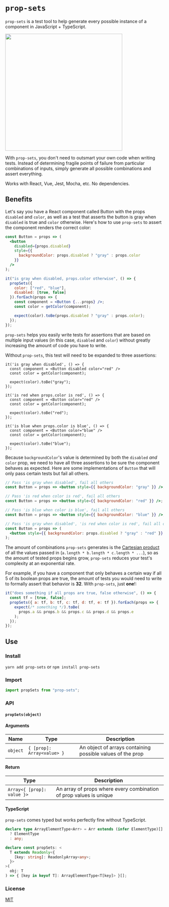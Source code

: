 # `prop-sets`

`prop-sets` is a test tool to help generate every possible instance of a component in JavaScript + TypeScript.

<img src="https://user-images.githubusercontent.com/4934193/54797280-b61c3380-4c10-11e9-81ff-1b76be3cb8ea.png" width="372" />

With `prop-sets`, you don't need to outsmart your own code when writing tests. Instead of determining fragile points of failure from particular combinations of inputs, simply generate all possible combinations and assert everything.

Works with React, Vue, Jest, Mocha, etc. No dependencies.

## Benefits

Let's say you have a React component called Button with the props `disabled` and `color`, as well as a test that asserts the button is gray when `disabled` is true and `color` otherwise. Here's how to use `prop-sets` to assert the component renders the correct color:

```jsx
const Button = props => (
  <button
    disabled={props.disabled}
    style={{
      backgroundColor: props.disabled ? "gray" : props.color
    }}
  />
);

it("is gray when disabled, props.color otherwise", () => {
  propSets({
    color: ["red", "blue"],
    disabled: [true, false]
  }).forEach(props => {
    const component = <Button {...props} />;
    const color = getColor(component);

    expect(color).toBe(props.disabled ? "gray" : props.color);
  });
});
```

`prop-sets` helps you easily write tests for assertions that are based on multiple input values (in this case, `disabled` and `color`) without greatly increasing the amount of code you have to write.

Without `prop-sets`, this test will need to be expanded to three assertions:

```
it('is gray when disabled', () => {
  const component = <Button disabled color="red" />
  const color = getColor(component);

  expect(color).toBe("gray");
});

it('is red when props.color is red', () => {
  const component = <Button color="red" />
  const color = getColor(component);

  expect(color).toBe("red");
});

it('is blue when props.color is blue', () => {
  const component = <Button color="blue" />
  const color = getColor(component);

  expect(color).toBe("blue");
});
```

Because `backgroundColor`'s value is determined by both the `disabled` _and_ `color` prop, we need to have all three assertions to be sure the component behaves as expected. Here are some implementations of `Button` that will only pass certain tests but fail all others.

```jsx
// Pass 'is gray when disabled', fail all others
const Button = props => <button style={{ backgroundColor: "gray" }} />;

// Pass 'is red when color is red', fail all others
const Button = props => <button style={{ backgroundColor: "red" }} />;

// Pass 'is blue when color is blue', fail all others
const Button = props => <button style={{ backgroundColor: "blue" }} />;

// Pass 'is gray when disabled', 'is red when color is red', fail all others
const Button = props => (
  <button style={{ backgroundColor: props.disabled ? "gray" : "red" }} />
);
```

The amount of combinations `prop-sets` generates is the [Cartesian product](https://en.wikipedia.org/wiki/Cartesian_product) of all the values passed in (`a.length * b.length * c.length * ...`), so as the amount of tested props begins grow, `prop-sets` reduces your test's complexity at an exponential rate.

For example, if you have a component that only behaves a certain way if all 5 of its boolean props are true, the amount of tests you would need to write to formally assert that behavior is **32**. With `prop-sets`, just **one**!:

```js
it("does something if all props are true, false otherwise", () => {
  const tf = [true, false];
  propSets({ a: tf, b: tf, c: tf, d: tf, e: tf }).forEach(props => {
    expect(/* something */).toBe(
      props.a && props.b && props.c && props.d && props.e
    );
  });
});
```

## Use

### Install

`yarn add prop-sets` or `npm install prop-sets`

### Import

```js
import propSets from "prop-sets";
```

### API

#### `propSets(object)`

#### Arguments

| Name     | Type                       | Description                                                |
| -------- | -------------------------- | ---------------------------------------------------------- |
| `object` | `{ [prop]: Array<value> }` | An object of arrays containing possible values of the prop |

#### Return

| Type                       | Description                                                        |
| -------------------------- | ------------------------------------------------------------------ |
| `Array<{ [prop]: value }>` | An array of props where every combination of prop values is unique |

#### TypeScript

`prop-sets` comes typed but works perfectly fine without TypeScript.

```ts
declare type ArrayElementType<Arr> = Arr extends (infer ElementType)[]
  ? ElementType
  : any;

declare const propSets: <
  T extends Readonly<{
    [key: string]: ReadonlyArray<any>;
  }>
>(
  obj: T
) => { [key in keyof T]: ArrayElementType<T[key]> }[];
```

### License

[MIT](./license)
